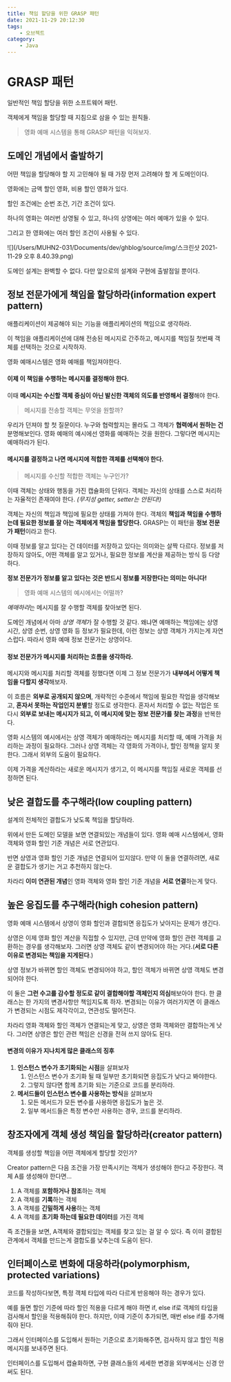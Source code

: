 ```yaml
---
title: 책임 할당을 위한 GRASP 패턴
date: 2021-11-29 20:12:30
tags:
    - 오브젝트
category:
    - Java
---
```


# GRASP 패턴

일반적인 책임 할당을 위한 소프트웨어 패턴.

객체에게 책임을 할당할 때 지침으로 삼을 수 있는 원칙들.



> 영화 예매 시스템을 통해 GRASP 패턴을 익혀보자.



## 도메인 개념에서 출발하기

어떤 책임을 할당해야 할 지 고민해야 될 때 가장 먼저 고려해야 할 게 도메인이다.

영화에는 금액 할인 영화, 비용 할인 영화가 있다.

할인 조건에는 순번 조건, 기간 조건이 있다.

하나의 영화는 여러번 상영될 수 있고,
하나의 상영에는 여러 예매가 있을 수 있다.

그리고 한 영화에는 여러 할인 조건이 사용될 수 있다.

![](/Users/MUHN2-031/Documents/dev/ghblog/source/img/스크린샷 2021-11-29 오후 8.40.39.png)

도메인 설계는 완벽할 수 없다.
다만 앞으로의 설계와 구현에 출발점일 뿐이다.

## 정보 전문가에게 책임을 할당하라(information expert pattern)

애플리케이션이 제공해야 되는 기능을 애플리케이션의 책임으로 생각하라.

이 책임을 애플리케이션에 대해 전송된 메시지로 간주하고, 메시지를 책임질 첫번째 객체를 선택하는 것으로 시작하자.

영화 예매시스템은 영화 예매를 책임져야한다.

#### 이제 이 책임을 수행하는 메시지를 결정해야 한다.

이때 **메시지는 수신할 객체 중심이 아닌 발신한 객체의 의도를 반영해서 결정**해야 한다.

> 메시지를 전송할 객체는 무엇을 원할까?

우리가 던져야 할 첫 질문이다.
누구와 협력할지는 몰라도 그 객체가 **협력에서 원하는 건** 분명해보인다.
영화 예매의 예시에선 영화를 예매하는 것을 원한다. 그렇다면 메시지는 예매하라가 된다.

#### 메시지를 결정하고 나면 메시지에 적합한 객체를 선택해야 한다.

> 메시지를 수신할 적합한 객체는 누구인가?

이때 객체는 상태와 행동을 가진 캡슐화의 단위다.
객체는 자신의 상태를 스스로 처리하는 자율적인 존재여야 한다.
*(무지성 getter, setter는 안된다!)*

객체는 자신의 책임과 책임에 필요한 상태를 가져야 한다.
객체의 **책임과 책임을 수행하는데 필요한 정보를 잘 아는 객체에게 책임을 할당한다.**
GRASP는 이 패턴을 **정보 전문가 패턴**이라고 한다.

이때 정보를 알고 있다는 건 데이터를 저장하고 있다는 의미와는 살짝 다르다.
정보를 저장하지 않아도, 어떤 객체를 알고 있거나, 필요한 정보를 계산을 제공하는 방식 등 다양하다.

**정보 전문가가 정보를 알고 있다는 것은 반드시 정보를 저장한다는 의미는 아니다!**

> 영화 예매 시스템의 예시에서는 어떨까?

*예매하라*는 메시지를 잘 수행할 객체를 찾아보면 된다.

도메인 개념에서 아마 *상영 객체*가 잘 수행할 것 같다.
왜냐면 예매하는 책임에는 상영 시간, 상영 순번, 상영 영화 등 정보가 필요한데, 이런 정보는 상영 객체가 가지는게 자연스럽다.
따라서 영화 예매 정보 전문가는 상영이다.

#### 정보 전문가가 메시지를 처리하는 흐름을 생각하라.

메시지와 메시지를 처리할 객체를 정했다면 이제 그 정보 전문가가 **내부에서 어떻게 책임을 다할지 생각**해보자.

이 흐름은 **외부로 공개되지 않으며**, 개략적인 수준에서 책임에 필요한 작업을 생각해보고, **혼자서 못하는 작업인지 분별**할 정도로 생각한다.
혼자서 처리할 수 없는 작업은 또다시 **외부로 보내는 메시지가 되고, 이 메시지에 맞는 정보 전문가를 찾는 과정**을 반복한다.

영화 시스템의 예시에서는 상영 객체가 예매하라는 메시지를 처리할 때, 예매 가격을 처리하는 과정이 필요하다.
그러나 상영 객체는 각 영화의 가격이나, 할인 정책을 알지 못한다. 그래서 외부의 도움이 필요하다.

이제 가격을 계산하라는 새로운 메시지가 생기고, 이 메시지를 책임질 새로운 객체를 선정하면 된다.

## 낮은 결합도를 추구해라(low coupling pattern)

설계의 전체적인 결합도가 낮도록 책임을 할당하라.

위에서 만든 도메인 모델을 보면 연결되있는 개념들이 있다.
영화 예매 시스템에서, 영화 객체와 영화 할인 기준 개념은 서로 연관있다.

반면 상영과 영화 할인 기준 개념은 연결되어 있지않다.
만약 이 둘을 연결하려면, 새로운 결합도가 생기는 거고 추천하지 않는다.

차라리 **이미 연관된 개념**인 영화 객체와 영화 할인 기준 개념을 **서로 연결**하는게 맞다.

## 높은 응집도를 추구해라(high cohesion pattern)

영화 예매 시스템에서 상영이 영화 할인과 결합되면 응집도가 낮아지는 문제가 생긴다.

상영은 이제 영화 할인 계산을 직접할 수 있지만,
근데 만약에 영화 할인 관련 객체를 교환하는 경우를 생각해보자.
그러면 상영 객체도 같이 변경되어야 하는 거다.(**서로 다른 이유로 변경되는 책임을 지게된다**.)

상영 정보가 바뀌면 할인 객체도 변경되어야 하고,
할인 객체가 바뀌면 상영 객체도 변경되어야 한다.

이 둘은 **그런 수고를 감수할 정도로 같이 결합해야할 객체인지 의심**해보아야 한다.
한 클래스는 한 가지의 변경사항만 책임지도록 하자.
변경되는 이유가 여러가지면 이 클래스가 변경되는 시점도 제각각이고, 연관성도 떨어진다.

차라리 영화 객체와 할인 객체가 연결되는게 맞고, 상영은 영화 객체와만 결합하는게 낫다.
그러면 상영은 할인 관련 책임은 신경을 전혀 쓰지 않아도 된다.

#### 변경의 이유가 지나치게 많은 클래스의 징후

1. **인스턴스 변수가 초기화되는 시점**을 살펴보자
   1. 인스턴스 변수가 초기화 될 때 일부만 초기화되면 응집도가 낮다고 봐야한다.
   2. 그렇지 않다면 함께 초기화 되는 기준으로 코드를 분리하라.
2. **메서드들이 인스턴스 변수를 사용하는 방식**을 살펴보자
   1. 모든 메서드가 모든 변수를 사용하면 응집도가 높은 것.
   2. 일부 메서드들은 특정 변수만 사용하는 경우, 코드를 분리하라.

## 창조자에게 객체 생성 책임을 할당하라(creator pattern)

객체를 생성할 책임을 어떤 객체에게 할당할 것인가?

Creator pattern은 다음 조건을 가장 만족시키는 객체가 생성해야 한다고 주장한다.
객체 A를 생성해야 한다면...

1. A 객체를 **포함하거나 참조**하는 객체
2. A 객체를 **기록**하는 객체
3. A 객체를 **긴밀하게 사용**하는 객체
4. A 객체를 **초기화 하는데 필요한 데이터**를 가진 객체

즉 조건들을 보면, A객체와 결합되있는 객체를 찾고 있는 걸 알 수 있다.
즉 이미 결합된 관계에서 객체를 만드는게 결합도를 낮추는데 도움이 된다.

## 인터페이스로 변화에 대응하라(polymorphism, protected variations)

코드를 작성하다보면, 특정 객체 타입에 따라 다르게 반응해야 하는 경우가 있다.

예를 들면 할인 기준에 따라 할인 적용을 다르게 해야 하면 if, else if로 객체의 타입을 검사해서 할인을 적용해줘야 한다.
하지만, 이때 기준이 추가되면, 매번 else if를 추가해줘야 된다.

그래서 인터페이스를 도입해서 원하는 기준으로 초기화해주면, 검사하지 않고 할인 적용 메시지를 보내주면 된다.

인터페이스를 도입해서 캡슐화하면, 구현 클래스들의 세세한 변경을 외부에서는 신경 안써도 된다.
